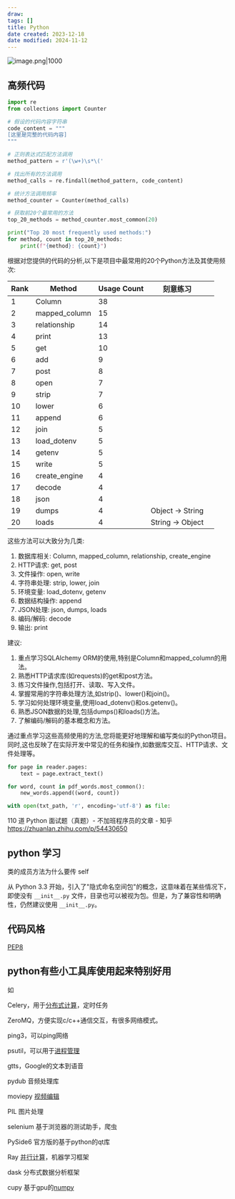 ```yaml
---
draw:
tags: []
title: Python
date created: 2023-12-18
date modified: 2024-11-12
---
```


![image.png|1000](https://imagehosting4picgo.oss-cn-beijing.aliyuncs.com/imagehosting/fix-dir%2Fpicgo%2Fpicgo-clipboard-images%2F2024%2F10%2F01%2F16-16-11-6bce63c81909280b883a0e96da394ff0-202410011616703-32886c.png)

## 高频代码

```python
import re
from collections import Counter

# 假设的代码内容字符串
code_content = """
[这里是完整的代码内容]
"""

# 正则表达式匹配方法调用
method_pattern = r'(\w+)\s*\('

# 找出所有的方法调用
method_calls = re.findall(method_pattern, code_content)

# 统计方法调用频率
method_counter = Counter(method_calls)

# 获取前20个最常用的方法
top_20_methods = method_counter.most_common(20)

print("Top 20 most frequently used methods:")
for method, count in top_20_methods:
    print(f"{method}: {count}")

```

根据对您提供的代码的分析,以下是项目中最常用的20个Python方法及其使用频次:

| Rank | Method        | Usage Count | 刻意练习         |     |
| ---- | ------------- | ----------- | ---------------- | --- |
| 1    | Column        | 38          |                  |     |
| 2    | mapped_column | 15          |                  |     |
| 3    | relationship  | 14          |                  |     |
| 4    | print         | 13          |                  |     |
| 5    | get           | 10          |                  |     |
| 6    | add           | 9           |                  |     |
| 7    | post          | 8           |                  |     |
| 8    | open          | 7           |                  |     |
| 9    | strip         | 7           |                  |     |
| 10   | lower         | 6           |                  |     |
| 11   | append        | 6           |                  |     |
| 12   | join          | 5           |                  |     |
| 13   | load_dotenv   | 5           |                  |     |
| 14   | getenv        | 5           |                  |     |
| 15   | write         | 5           |                  |     |
| 16   | create_engine | 4           |                  |     |
| 17   | decode        | 4           |                  |     |
| 18   | json          | 4           |                  |     |
| 19   | dumps         | 4           | Object -> String |     |
| 20   | loads         | 4           | String -> Object |     |

这些方法可以大致分为几类:

1. 数据库相关: Column, mapped_column, relationship, create_engine
2. HTTP请求: get, post
3. 文件操作: open, write
4. 字符串处理: strip, lower, join
5. 环境变量: load_dotenv, getenv
6. 数据结构操作: append
7. JSON处理: json, dumps, loads
8. 编码/解码: decode
9. 输出: print

建议:

1. 重点学习SQLAlchemy ORM的使用,特别是Column和mapped_column的用法。
2. 熟悉HTTP请求库(如requests)的get和post方法。
3. 练习文件操作,包括打开、读取、写入文件。
4. 掌握常用的字符串处理方法,如strip()、lower()和join()。
5. 学习如何处理环境变量,使用load_dotenv()和os.getenv()。
6. 熟悉JSON数据的处理,包括dumps()和loads()方法。
7. 了解编码/解码的基本概念和方法。

通过重点学习这些高频使用的方法,您将能更好地理解和编写类似的Python项目。同时,这也反映了在实际开发中常见的任务和操作,如数据库交互、HTTP请求、文件处理等。

```python
for page in reader.pages:  
    text = page.extract_text()

for word, count in pdf_words.most_common():
	new_words.append((word, count))

with open(txt_path, 'r', encoding='utf-8') as file:
```

110 道 Python 面试题（真题）- 不加班程序员的文章 - 知乎  
https://zhuanlan.zhihu.com/p/54430650

## python 学习

类的成员方法为什么要传 self

从 Python 3.3 开始，引入了"隐式命名空间包"的概念，这意味着在某些情况下，即使没有 `__init__.py` 文件，目录也可以被视为包。但是，为了兼容性和明确性，仍然建议使用 `__init__.py`。

## 代码风格

[PEP8](PEP8.md)

## python有些小工具库使用起来特别好用

  

如

Celery，用于[分布式计算](https://zhida.zhihu.com/search?content_id=601910841&content_type=Answer&match_order=1&q=%E5%88%86%E5%B8%83%E5%BC%8F%E8%AE%A1%E7%AE%97&zhida_source=entity)，定时任务

ZeroMQ，方便实现c/c++通信交互，有很多网络模式。

ping3，可以ping网络

psutil，可以用于[进程管理](https://zhida.zhihu.com/search?content_id=601910841&content_type=Answer&match_order=1&q=%E8%BF%9B%E7%A8%8B%E7%AE%A1%E7%90%86&zhida_source=entity)

gtts，Google的文本到语音

pydub 音频处理库

moviepy [视频编辑](https://zhida.zhihu.com/search?content_id=601910841&content_type=Answer&match_order=1&q=%E8%A7%86%E9%A2%91%E7%BC%96%E8%BE%91&zhida_source=entity)

PIL 图片处理

selenium 基于浏览器的测试助手，爬虫

PySide6 官方版的基于python的qt库

Ray [并行计算](https://zhida.zhihu.com/search?content_id=601910841&content_type=Answer&match_order=1&q=%E5%B9%B6%E8%A1%8C%E8%AE%A1%E7%AE%97&zhida_source=entity)，机器学习框架

dask 分布式数据分析框架

cupy 基于gpu的[numpy](https://zhida.zhihu.com/search?content_id=601910841&content_type=Answer&match_order=1&q=numpy&zhida_source=entity)
